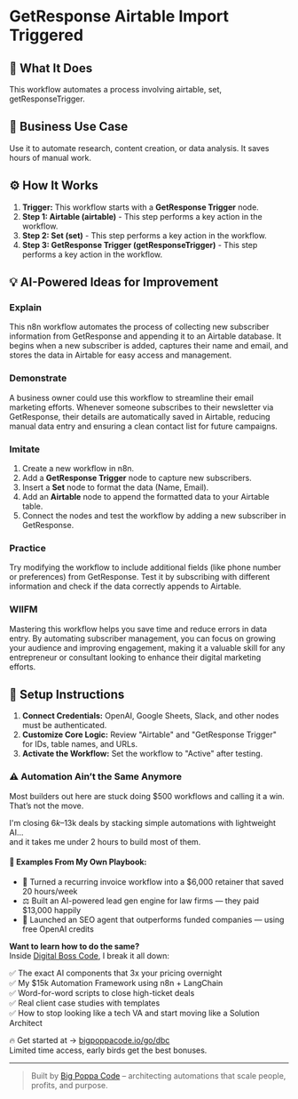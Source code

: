 # GetResponse Airtable Import Triggered

## 🚀 What It Does
This workflow automates a process involving airtable, set, getResponseTrigger.

## 💼 Business Use Case
Use it to automate research, content creation, or data analysis. It saves hours of manual work.

## ⚙️ How It Works
1.  **Trigger:** This workflow starts with a **GetResponse Trigger** node.
2. **Step 1: Airtable (airtable)** - This step performs a key action in the workflow.
3. **Step 2: Set (set)** - This step performs a key action in the workflow.
4. **Step 3: GetResponse Trigger (getResponseTrigger)** - This step performs a key action in the workflow.

## 💡 AI-Powered Ideas for Improvement
### Explain
This n8n workflow automates the process of collecting new subscriber information from GetResponse and appending it to an Airtable database. It begins when a new subscriber is added, captures their name and email, and stores the data in Airtable for easy access and management.

### Demonstrate
A business owner could use this workflow to streamline their email marketing efforts. Whenever someone subscribes to their newsletter via GetResponse, their details are automatically saved in Airtable, reducing manual data entry and ensuring a clean contact list for future campaigns.

### Imitate
1. Create a new workflow in n8n.
2. Add a **GetResponse Trigger** node to capture new subscribers.
3. Insert a **Set** node to format the data (Name, Email).
4. Add an **Airtable** node to append the formatted data to your Airtable table.
5. Connect the nodes and test the workflow by adding a new subscriber in GetResponse.

### Practice
Try modifying the workflow to include additional fields (like phone number or preferences) from GetResponse. Test it by subscribing with different information and check if the data correctly appends to Airtable.

### WIIFM
Mastering this workflow helps you save time and reduce errors in data entry. By automating subscriber management, you can focus on growing your audience and improving engagement, making it a valuable skill for any entrepreneur or consultant looking to enhance their digital marketing efforts.

## 🔧 Setup Instructions
1. **Connect Credentials:** OpenAI, Google Sheets, Slack, and other nodes must be authenticated.
2. **Customize Core Logic:** Review "Airtable" and "GetResponse Trigger" for IDs, table names, and URLs.
3. **Activate the Workflow:** Set the workflow to "Active" after testing.

### ⚠️ Automation Ain’t the Same Anymore

Most builders out here are stuck doing $500 workflows and calling it a win.  
That’s not the move.  

I'm closing $6k–$13k deals by stacking simple automations with lightweight AI...  
and it takes me under 2 hours to build most of them.

#### 🧠 Examples From My Own Playbook:
- 🔁 Turned a recurring invoice workflow into a $6,000 retainer that saved 20 hours/week  
- ⚖️ Built an AI-powered lead gen engine for law firms — they paid $13,000 happily  
- 🚀 Launched an SEO agent that outperforms funded companies — using free OpenAI credits  

**Want to learn how to do the same?**  
Inside [Digital Boss Code](https://bigpoppacode.io/go/dbc), I break it all down:

✅ The exact AI components that 3x your pricing overnight  
✅ My $15k Automation Framework using n8n + LangChain  
✅ Word-for-word scripts to close high-ticket deals  
✅ Real client case studies with templates  
✅ How to stop looking like a tech VA and start moving like a Solution Architect  

🔥 Get started at → [bigpoppacode.io/go/dbc](https://bigpoppacode.io/go/dbc)  
Limited time access, early birds get the best bonuses.

---
> Built by [Big Poppa Code](https://bigpoppacode.io) – architecting automations that scale people, profits, and purpose.
